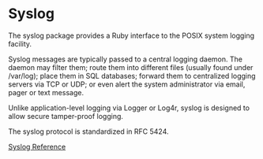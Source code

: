 # Syslog

The syslog package provides a Ruby interface to the POSIX system logging
facility.

Syslog messages are typically passed to a central logging daemon. The daemon
may filter them; route them into different files (usually found under
/var/log); place them in SQL databases; forward them to centralized logging
servers via TCP or UDP; or even alert the system administrator via email,
pager or text message.

Unlike application-level logging via Logger or Log4r, syslog is designed to
allow secure tamper-proof logging.

The syslog protocol is standardized in RFC 5424.

[Syslog Reference](https://ruby-doc.org/stdlib-2.5.0/libdoc/syslog/rdoc/Syslog.html)